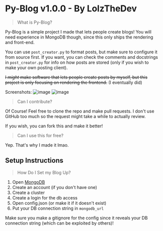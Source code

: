 # Py-Blog v1.0.0 - By LolzTheDev

> What is Py-Blog?

Py-Blog is a simple project I made that lets people create blogs! You will need experience in MongoDB though, since this only ships the rendering and front-end.

You can use `post_creator.py` to format posts, but make sure to configure it from source first. If you want, you can check the comments and docstrings in `post_creator.py` for info on how posts are stored (only if you wish to make your own posting client).

~~I *might* make software that lets people create posts by myself, but this project is only focusing on rendering the frontend.~~ (I eventually did)

Screenshots:
![image](https://github.com/LolzTheDev/py-blog/assets/141521874/7a6d40cd-5de5-46f3-bd39-cb43beba89ea)
![image](https://github.com/LolzTheDev/py-blog/assets/141521874/1f84b730-44cd-4831-9efc-53d241dbc6bf)



> Can I contribute?

Of Course! Feel free to clone the repo and make pull requests. I don't use GitHub too much so the request might take a while to actually review.

If you wish, you can fork this and make it better!

> Can I use this for free?

Yep. That's why I made it lmao.

## Setup Instructions
> How Do I Set my Blog Up?

1. Open [MongoDB](https://mongodb.com)
2. Create an account (if you don't have one)
3. Create a cluster
4. Create a login for the db access
5. Open config.json (or make it if it doesn't exist)
6. Put your DB connection string in `mongodb_url`

Make sure you make a gitignore for the config since it reveals your DB connection string (which can be exploited by others)!

